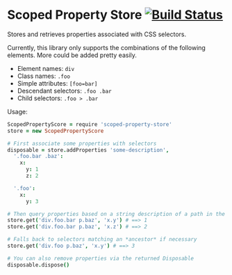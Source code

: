 # Scoped Property Store [![Build Status](https://travis-ci.org/atom/scoped-property-store.svg?branch=master)](https://travis-ci.org/atom/scoped-property-store)

Stores and retrieves properties associated with CSS selectors.

Currently, this library only supports the combinations of the following
elements. More could be added pretty easily.

* Element names: `div`
* Class names: `.foo`
* Simple attributes: `[foo=bar]`
* Descendant selectors: `.foo .bar`
* Child selectors: `.foo > .bar`

Usage:

```coffee
ScopedPropertyScore = require 'scoped-property-store'
store = new ScopedPropertyScore

# First associate some properties with selectors
disposable = store.addProperties 'some-description',
  '.foo.bar .baz':
    x:
      y: 1
      z: 2

  '.foo':
    x:
      y: 3

# Then query properties based on a string description of a path in the DOM.
store.get('div.foo.bar p.baz', 'x.y') # ==> 1
store.get('div.foo.bar p.baz', 'x.z') # ==> 2

# Falls back to selectors matching an *ancestor* if necessary
store.get('div.foo p.baz', 'x.y') # ==> 3

# You can also remove properties via the returned Disposable
disposable.dispose()
```
